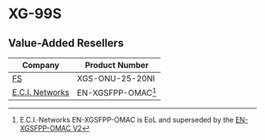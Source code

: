 # XG-99S

## Value-Added Resellers

| Company                             | Product Number   |
| ----------------------------------- | ---------------- |
| [FS](https://www.fs.com/)           | XGS-ONU-25-20NI  |
| [E.C.I. Networks](https://ecin.ca/) | EN-XGSFPP-OMAC[^1] |

[^1]: E.C.I.·Networks EN-XGSFPP-OMAC is EoL and superseded by the [EN-XGSFPP-OMAC V2](../bfw/was-110i.md)
